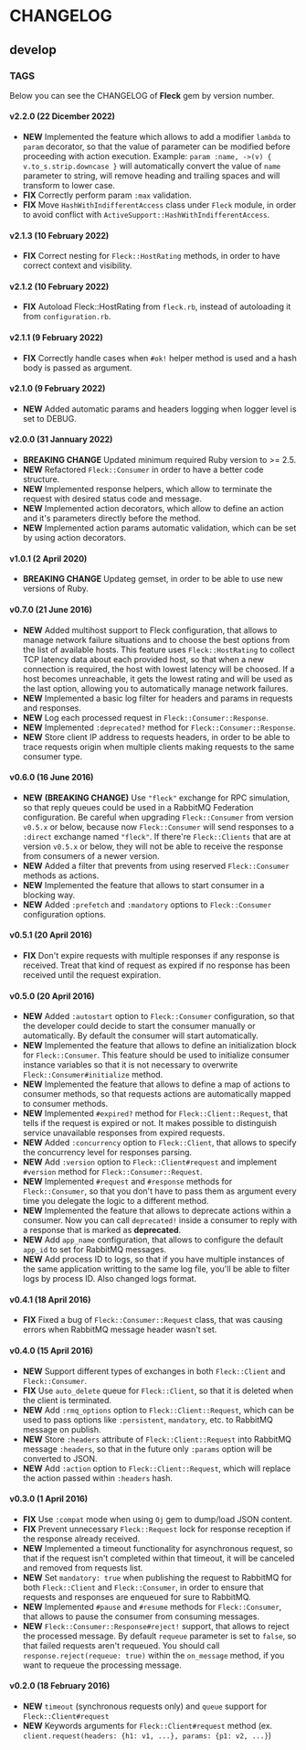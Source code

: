 # CHANGELOG #

## develop ##

### TAGS ###

Below you can see the CHANGELOG of **Fleck** gem by version number.

#### v2.2.0 (22 Dicember 2022) #####

- **NEW** Implemented the feature which allows to add a modifier `lambda` to `param` decorator,
          so that the value of parameter can be modified before proceeding with action execution.
          Example: `param :name, ->(v) { v.to_s.strip.downcase }` will automatically convert the value of `name` parameter to string, will remove heading and trailing spaces and will transform to lower case.
- **FIX** Correctly perform param `:max` validation.
- **FIX** Move `HashWithIndifferentAccess` class under `Fleck` module, in order to avoid conflict with `ActiveSupport::HashWithIndifferentAccess`.

#### v2.1.3 (10 February 2022) #####

- **FIX** Correct nesting for `Fleck::HostRating` methods, in order to have correct context and visibility.

#### v2.1.2 (10 February 2022) ####

- **FIX** Autoload Fleck::HostRating from `fleck.rb`, instead of autoloading it from `configuration.rb`.

#### v2.1.1 (9 February 2022) ####

- **FIX** Correctly handle cases when `#ok!` helper method is used and a hash body is passed as argument.

#### v2.1.0 (9 February 2022) ####

- **NEW** Added automatic params and headers logging when logger level is set to DEBUG.

#### v2.0.0 (31 Jannuary 2022) ####

- **BREAKING CHANGE** Updated minimum required Ruby version to >= 2.5.
- **NEW** Refactored `Fleck::Consumer` in order to have a better code structure.
- **NEW** Implemented response helpers, which allow to terminate the request with desired status code and message.
- **NEW** Implemented action decorators, which allow to define an action and it's parameters directly before the method.
- **NEW** Implemented action params automatic validation, which can be set by using action decorators.

#### v1.0.1 (2 April 2020) ####

- **BREAKING CHANGE** Updateg gemset, in order to be able to use new versions of Ruby.

#### v0.7.0 (21 June 2016) ####

- **NEW** Added multihost support to Fleck configuration, that allows to manage network failure situations and to choose the best options from the list of available hosts.
          This feature uses `Fleck::HostRating` to collect TCP latency data about each provided host, so that when a new connection is required, the host with lowest latency
          will be choosed. If a host becomes unreachable, it gets the lowest rating and will be used as the last option, allowing you to automatically manage network failures.
- **NEW** Implemented a basic log filter for headers and params in requests and responses.
- **NEW** Log each processed request in `Fleck::Consumer::Response`.
- **NEW** Implemented `:deprecated?` method for `Fleck::Consumer::Response`.
- **NEW** Store client IP address to requests headers, in order to be able to trace requests origin when multiple clients making requests to the same consumer type.

#### v0.6.0 (16 June 2016) ####

- **NEW** __(BREAKING CHANGE)__ Use `"fleck"` exchange for RPC simulation, so that reply queues could be used in a RabbitMQ Federation configuration.
          Be careful when upgrading `Fleck::Consumer` from version `v0.5.x` or below, because now `Fleck::Consumer` will send responses to a `:direct` exchange
          named `"fleck"`. If there're `Fleck::Clients` that are at version `v0.5.x` or below, they will not be able to receive the response from consumers of a
          newer version.
- **NEW** Added a filter that prevents from using reserved `Fleck::Consumer` methods as actions.
- **NEW** Implemented the feature that allows to start consumer in a blocking way.
- **NEW** Added `:prefetch` and `:mandatory` options to `Fleck::Consumer` configuration options.

#### v0.5.1 (20 April 2016) ####

- **FIX** Don't expire requests with multiple responses if any response is received. Treat that kind of request as expired if no response has been received
          until the request expiration.

#### v0.5.0 (20 April 2016) ####

- **NEW** Added `:autostart` option to `Fleck::Consumer` configuration, so that the developer could decide to start the consumer manually or automatically. By default
          the consumer will start automatically.
- **NEW** Implemented the feature that allows to define an initialization block for `Fleck::Consumer`. This feature should be used to initialize consumer instance
          variables so that it is not necessary to overwrite `Fleck::Consumer#initialize` method.
- **NEW** Implemented the feature that allows to define a map of actions to consumer methods, so that requests actions are automatically mapped to
          consumer methods.
- **NEW** Implemented `#expired?` method for `Fleck::Client::Request`, that tells if the request is expired or not. It makes possible to
          distinguish service unavailable responses from expired requests.
- **NEW** Added `:concurrency` option to `Fleck::Client`, that allows to specify the concurrency level for responses parsing.
- **NEW** Add `:version` option to `Fleck::Client#request` and implement `#version` method for `Fleck::Consumer::Request`.
- **NEW** Implemented `#request` and `#response` methods for `Fleck::Consumer`, so that you don't have to pass them as argument every time you
          delegate the logic to a different method.
- **NEW** Implemented the feature that allows to deprecate actions within a consumer. Now you can call `deprecated!` inside a consumer to
          reply with a response that is marked as **deprecated**.
- **NEW** Add `app_name` configuration, that allows to configure the default `app_id` to set for RabbitMQ messages.
- **NEW** Add process ID to logs, so that if you have multiple instances of the same application writting to the same log file, you'll be able to filter logs by process ID. Also changed logs format.

#### v0.4.1 (18 April 2016) ####

- **FIX** Fixed a bug of `Fleck::Consumer::Request` class, that was causing errors when RabbitMQ message header wasn't set.

#### v0.4.0 (15 April 2016) ####

- **NEW** Support different types of exchanges in both `Fleck::Client` and `Fleck::Consumer`.
- **FIX** Use `auto_delete` queue for `Fleck::Client`, so that it is deleted when the client is terminated.
- **NEW** Add `:rmq_options` option to `Fleck::Client::Request`, which can be used to pass options like `:persistent`, `mandatory`, etc.
          to RabbitMQ message on publish.
- **NEW** Store `:headers` attribute of `Fleck::Client::Request` into RabbitMQ message `:headers`, so that in the future only
          `:params` option will be converted to JSON.
- **NEW** Add `:action` option to `Fleck::Client::Request`, which will replace the action passed within `:headers` hash.

#### v0.3.0 (1 April 2016) ####

- **FIX** Use `:compat` mode when using `Oj` gem to dump/load JSON content.
- **FIX** Prevent unnecessary `Fleck::Request` lock for response reception if the response already received.
- **NEW** Implemented a timeout functionality for asynchronous request, so that if the request isn't completed within that timeout, it will be canceled and removed from
          requests list.
- **NEW** Set `mandatory: true` when publishing the request to RabbitMQ for both `Fleck::Client` and `Fleck::Consumer`, in order to ensure that requests and responses
          are enqueued for sure to RabbitMQ.
- **NEW** Implemented `#pause` and `#resume` methods for `Fleck::Consumer`, that allows to pause the consumer from consuming messages.
- **NEW** `Fleck::Consumer::Response#reject!` support, that allows to reject the processed message. By default `requeue` parameter is set to `false`, so that
          failed requests aren't requeued. You should call `response.reject(requeue: true)` within the `on_message` method, if you want to requeue the processing
          message.

#### v0.2.0 (18 February 2016) ####

- **NEW** `timeout` (synchronous requests only) and `queue` support for `Fleck::Client#request`
- **NEW** Keywords arguments for `Fleck::Client#request` method (ex. `client.request(headers: {h1: v1, ...}, params: {p1: v2, ...}`)
